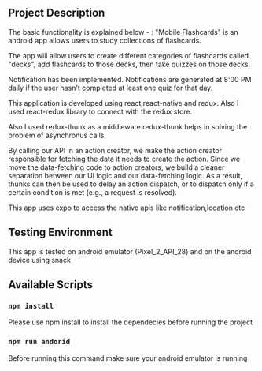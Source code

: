 ## Project Description

The basic functionality is explained below - :
"Mobile Flashcards" is an android app allows users to study collections of flashcards. 

The app will allow users to create different categories of flashcards called "decks", add flashcards to those decks, then take quizzes on those decks.

Notification has been implemented. Notifications are generated at  8:00 PM  daily  if the user hasn't completed at least one quiz for that day.

This application is developed using react,react-native and redux. Also I used react-redux library to connect with the redux store.

Also I used redux-thunk as a middleware.redux-thunk helps in solving the problem of asynchronus calls.

By calling our API in an action creator, we make the action creator responsible for fetching the data it needs to create the action. Since we move the data-fetching code to action creators, we build a cleaner separation between our UI logic and our data-fetching logic. As a result, thunks can then be used to delay an action dispatch, or to dispatch only if a certain condition is met (e.g., a request is resolved).

This app uses expo to access the native apis like notification,location etc

## Testing Environment

This app is tested on android emulator (Pixel_2_API_28) and on the android device using snack

## Available Scripts

### `npm install`

Please use npm install to install the dependecies before running the project

### `npm run andorid`

Before running this command make sure your android emulator is running

